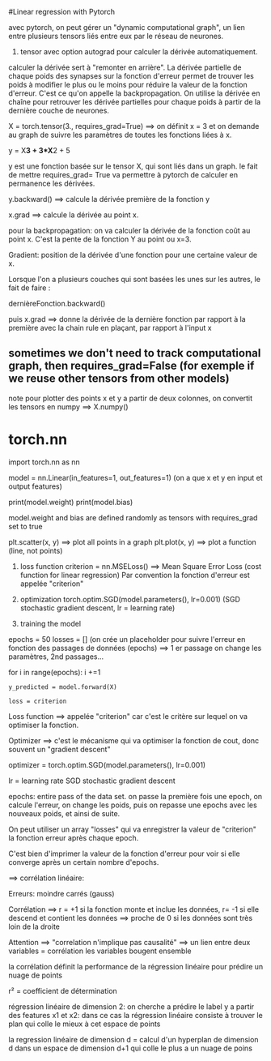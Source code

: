 #Linear regression with Pytorch


avec pytorch, on peut gérer un "dynamic computational graph", un lien entre plusieurs tensors liés entre eux par le réseau de neurones.

1) tensor avec option autograd pour calculer la dérivée automatiquement.

calculer la dérivée sert à "remonter en arrière". La dérivée partielle de chaque poids des synapses sur la fonction d'erreur permet de trouver les poids à modifier le plus ou le moins pour réduire la valeur de la fonction d'erreur. C'est ce qu'on appelle la backpropagation. On utilise la dérivée en chaîne pour retrouver les dérivée partielles pour chaque poids à partir de la dernière couche de neurones.


X = torch.tensor(3., requires_grad=True)  ==> on définit x = 3 et on demande au graph de suivre les paramètres de toutes les fonctions liées à x.

y = X**3 + 3*X**2 + 5

y est une fonction basée sur le tensor X, qui sont liés dans un graph.
le fait de mettre requires_grad= True va permettre à pytorch de calculer en permanence les dérivées.

y.backward()  ==> calcule la dérivée première de la fonction y

x.grad  ==> calcule la dérivée au point x.

pour la backpropagation: on va calculer la dérivée de la fonction coût au point x. C'est la pente de la fonction Y au point ou x=3.

Gradient: position de la dérivée d'une fonction pour une certaine valeur de x.



Lorsque l'on a plusieurs couches qui sont basées les unes sur les autres, le fait de faire : 

dernièreFonction.backward()

puis x.grad ==> donne la dérivée de la dernière fonction par rapport à la première avec la chain rule en plaçant, par rapport à l'input x


## sometimes we don't need to track computational graph, then requires_grad=False (for exemple if we reuse other tensors from other models)


note pour plotter des points x et y a partir de deux colonnes, on convertit les tensors en numpy ==> X.numpy()




# torch.nn

import torch.nn as nn

model =  nn.Linear(in_features=1, out_features=1) (on a que x et y en input et output features)

print(model.weight)
print(model.bias)

model.weight and bias are defined randomly as tensors with requires_grad set to true



plt.scatter(x, y) ==> plot all points in a graph
plt.plot(x, y) ==> plot a function (line, not points)


1) loss function
criterion = nn.MSELoss()   ==> Mean Square Error Loss (cost function for linear regression)
Par convention la fonction d'erreur est appelée "criterion"

2) optimization
torch.optim.SGD(model.parameters(), lr=0.001) (SGD stochastic gradient descent, lr =  learning rate)

3) training the model

epochs = 50
losses = [] (on crée un placeholder pour suivre l'erreur en fonction des passages de données (epochs) ==> 1 er passage on change les paramètres, 2nd passages... 

for i in range(epochs):
    i +=1

    y_predicted = model.forward(X)

    loss = criterion 


Loss function ==> appelée "criterion" car c'est le critère sur lequel on va optimiser la fonction.

Optimizer ==> c'est le mécanisme qui va optimiser la fonction de cout, donc souvent un "gradient descent"

optimizer =  torch.optim.SGD(model.parameters(), lr=0.001)

lr = learning rate
SGD stochastic gradient descent

epochs: entire pass of the data set.
on passe la première fois une epoch, on calcule l'erreur, on change les poids, puis on repasse une epochs avec les nouveaux poids, et ainsi de suite.

On peut utiliser un array "losses" qui va enregistrer la valeur de "criterion" la fonction erreur après chaque epoch.

C'est bien d'imprimer la valeur de la fonction d'erreur pour voir si elle converge après un certain nombre d'epochs. 




==> corrélation linéaire:

Erreurs: moindre carrés (gauss)

Corrélation ==> r = +1  si la fonction monte et inclue les données, r= -1 si elle descend et contient les données ==> proche de 0 si les données sont très loin de la droite

Attention ==> "correlation n'implique pas causalité"  ==> un lien entre deux variables = corrélation les variables bougent ensemble

la corrélation définit la performance de la régression linéaire pour prédire un nuage de points

r² = coefficient de détermination


régression linéaire de dimension 2: on cherche a prédire le label y a partir des features x1 et x2: dans ce cas la régression linéaire consiste à trouver le plan qui colle le mieux à cet espace de points

la regression linéaire de dimension d = calcul d'un hyperplan de dimension d dans un espace de dimension d+1 qui colle le plus a un nuage de poins
